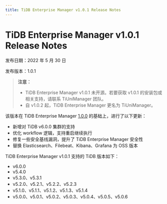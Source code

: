 ```yaml
---
title: TiDB Enterprise Manager v1.0.1 Release Notes
---
```


# TiDB Enterprise Manager v1.0.1 Release Notes

发布日期：2022 年 5 月 30 日

发布版本：1.0.1

> **注意：**
>
> - TiDB Enterprise Manager v1.0.1 未开源。若要获取 v1.0.1 的安装包或相关支持，请联系 TiUniManager 团队。
> - 自 v1.0.2 起，TiDB Enterprise Manager 更名为 TiUniManager。

该版本在 TiDB Enterprise Manager [1.0.0](/tiunimanager/tiunimanager-release-1.0.0.md) 的基础上，进行了以下更新：

- 新增对 TiDB v6.0.0 集群的支持
- 优化 workflow 逻辑，支持重启继续执行
- 修复一些安全基线漏洞，提升了 TiDB Enterprise Manager 安全性
- 替换 Elasticsearch、Filebeat、Kibana、Grafana 为 OSS 版本

TiDB Enterprise Manager v1.0.1 支持的 TiDB 版本如下：

- v6.0.0
- v5.4.0
- v5.3.0、v5.3.1
- v5.2.0、v5.2.1、v5.2.2、v5.2.3
- v5.1.0、v5.1.1、v5.1.2、v5.1.3、v5.1.4
- v5.0.0、v5.0.1、v5.0.2、v5.0.3、v5.0.4、v5.0.5、v5.0.6
